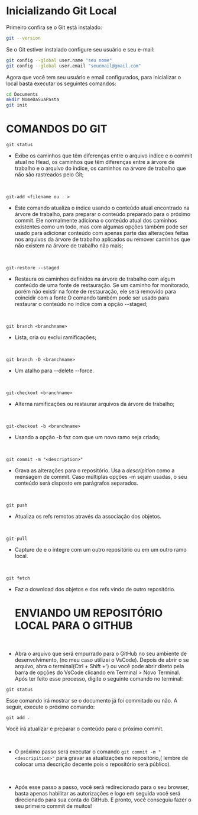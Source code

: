 # **Inicializando Git Local**

Primeiro confira se o Git está instalado:
``` bash
git --version
```
Se o Git estiver instalado configure seu usuário e seu e-mail:
```bash
git config --global user.name "seu nome"
git config --global user.email "seuemail@gmail.com"
```
Agora que você tem seu usuário e email configurados, para inicializar o local basta executar os seguintes comandos:
```bash
cd Documents
mkdir NomeDaSuaPasta
git init
```
# **COMANDOS DO GIT**

```
git status 
```
- Exibe os caminhos que têm diferenças entre o arquivo índice e o commit atual no Head, os caminhos que têm diferenças entre a árvore de trabalho e o arquivo do índice, os caminhos na árvore de trabalho que não são rastreados pelo Git;


&nbsp;
```
git-add <filename ou . >
``` 
- Este comando atualiza o índice usando o conteúdo atual encontrado na árvore de trabalho, para preparar o conteúdo preparado para o próximo commit. Ele normalmente adiciona o conteúdo atual dos caminhos existentes como um todo, mas com algumas opções também pode ser usado para adicionar conteúdo com apenas parte das alterações feitas nos arquivos da árvore de trabalho aplicados ou remover caminhos que não existem na árvore de trabalho não mais;


&nbsp;
```
git-restore --staged
```
- Restaura os caminhos definidos na árvore de trabalho com algum conteúdo de uma fonte de restauração. Se um caminho for monitorado, porém não existir na fonte de restauração, ele será removido para coincidir com a fonte.O comando também pode ser usado para restaurar o conteúdo no índice com a opção --staged;

&nbsp;
```
git branch <branchname>
```
- Lista, cria ou exclui ramificações;


&nbsp;
```
git branch -D <branchname>
```
- Um atalho para --delete --force.


&nbsp;
```
git-checkout <branchname>
```
-  Alterna ramificações ou restaurar arquivos da árvore de trabalho;


&nbsp;
```
git-checkout -b <branchname>
```
- Usando a opção -b faz com que um novo ramo seja criado;


&nbsp;
```
git commit -m "<description>"
```
- Grava as alterações para o repositório. Usa a *descripition* como a mensagem de commit. Caso múltiplas opções -m sejam usadas, o seu conteúdo será disposto em parágrafos separados.


&nbsp;
```
git push
```
- Atualiza os refs remotos através da associação dos objetos.


&nbsp;
```
git-pull
```
- Capture de e o integre com um outro repositório ou em um outro ramo local.


&nbsp;
```
git fetch
```
- Faz o download dos objetos e dos refs vindo de outro repositório.

  # ENVIANDO UM REPOSITÓRIO LOCAL PARA O GITHUB


&nbsp;
- Abra o arquivo que será empurrado para o GitHub no seu ambiente de desenvolvimento, (no meu caso utilizei o VsCode). Depois de abrir o se arquivo, abra o terminal(Ctrl + Shift +') ou você pode abrir direto pela barra de opções do VsCode clicando em Terminal > Novo Terminal. Após ter feito esse processo, digite o seguinte comando no terminal:
```
git status
```
Esse comando irá mostrar se o documento já foi commitado ou não. A seguir, execute o próximo comando:
```
git add .
```
Você irá atualizar e preparar o conteúdo para o próximo commit.


&nbsp;
- O próximo passo será executar o comando ```git commit -m "<descripition>"``` para gravar as atualizações no repositório,( lembre de colocar uma descrição decente pois o repositório será público).


&nbsp;
- Após esse passo a passo, você será redirecionado para o seu browser, basta apenas habilitar as autorizações e logo em seguida você será direcionado para sua conta do GitHub. E pronto, você conseguiu fazer o seu primeiro commit de muitos!
